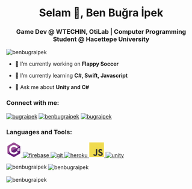 <h1 align="center">Selam 👋, Ben Buğra İpek</h1>
<h3 align="center">Game Dev @ WTECHIN, OtiLab | Computer Programming Student @ Hacettepe University</h3>

<p align="left"> <img src="https://komarev.com/ghpvc/?username=benbugraipek&label=Profile%20views&color=0e75b6&style=flat" alt="benbugraipek" /> </p>

- 🔭 I’m currently working on **Flappy Soccer**

- 🌱 I’m currently learning **C#, Swift, Javascript**

- 💬 Ask me about **Unity and C#**

<h3 align="left">Connect with me:</h3>
<p align="left">
<a href="https://linkedin.com/in/bugraipek" target="blank"><img align="center" src="https://raw.githubusercontent.com/rahuldkjain/github-profile-readme-generator/master/src/images/icons/Social/linked-in-alt.svg" alt="bugraipek" height="30" width="40" /></a>
<a href="https://instagram.com/benbugraipek" target="blank"><img align="center" src="https://raw.githubusercontent.com/rahuldkjain/github-profile-readme-generator/master/src/images/icons/Social/instagram.svg" alt="benbugraipek" height="30" width="40" /></a>
<a href="https://discord.gg/bugraipek" target="blank"><img align="center" src="https://raw.githubusercontent.com/rahuldkjain/github-profile-readme-generator/master/src/images/icons/Social/discord.svg" alt="bugraipek" height="30" width="40" /></a>
</p>

<h3 align="left">Languages and Tools:</h3>
<p align="left"> <a href="https://www.w3schools.com/cs/" target="_blank" rel="noreferrer"> <img src="https://raw.githubusercontent.com/devicons/devicon/master/icons/csharp/csharp-original.svg" alt="csharp" width="40" height="40"/> </a> <a href="https://firebase.google.com/" target="_blank" rel="noreferrer"> <img src="https://www.vectorlogo.zone/logos/firebase/firebase-icon.svg" alt="firebase" width="40" height="40"/> </a> <a href="https://git-scm.com/" target="_blank" rel="noreferrer"> <img src="https://www.vectorlogo.zone/logos/git-scm/git-scm-icon.svg" alt="git" width="40" height="40"/> </a> <a href="https://heroku.com" target="_blank" rel="noreferrer"> <img src="https://www.vectorlogo.zone/logos/heroku/heroku-icon.svg" alt="heroku" width="40" height="40"/> </a> <a href="https://developer.mozilla.org/en-US/docs/Web/JavaScript" target="_blank" rel="noreferrer"> <img src="https://raw.githubusercontent.com/devicons/devicon/master/icons/javascript/javascript-original.svg" alt="javascript" width="40" height="40"/> </a> <a href="https://unity.com/" target="_blank" rel="noreferrer"> <img src="https://www.vectorlogo.zone/logos/unity3d/unity3d-icon.svg" alt="unity" width="40" height="40"/> </a> </p>

<p><img align="left" src="https://github-readme-stats.vercel.app/api/top-langs?username=benbugraipek&show_icons=true&locale=en&layout=compact" alt="benbugraipek" /></p>

<p>&nbsp;<img align="center" src="https://github-readme-stats.vercel.app/api?username=benbugraipek&show_icons=true&locale=en" alt="benbugraipek" /></p>

<p><img align="center" src="https://github-readme-streak-stats.herokuapp.com/?user=benbugraipek&" alt="benbugraipek" /></p>
